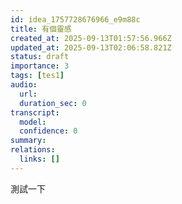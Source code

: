 ```yaml
---
id: idea_1757728676966_e9m88c
title: 有個靈感
created_at: 2025-09-13T01:57:56.966Z
updated_at: 2025-09-13T02:06:58.821Z
status: draft
importance: 3
tags: [tes1]
audio:
  url: 
  duration_sec: 0
transcript:
  model: 
  confidence: 0
summary: 
relations:
  links: []
---
```




測試一下